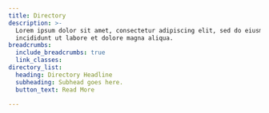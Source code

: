```yaml
---
title: Directory
description: >-
  Lorem ipsum dolor sit amet, consectetur adipiscing elit, sed do eiusmod tempor
  incididunt ut labore et dolore magna aliqua.
breadcrumbs:
  include_breadcrumbs: true
  link_classes:
directory_list:
  heading: Directory Headline
  subheading: Subhead goes here.
  button_text: Read More

---
```


